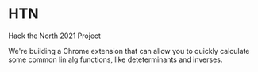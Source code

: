 # HTN
Hack the North 2021 Project

We're building a Chrome extension that can allow you to quickly calculate some common lin alg functions, like deteterminants and inverses.
